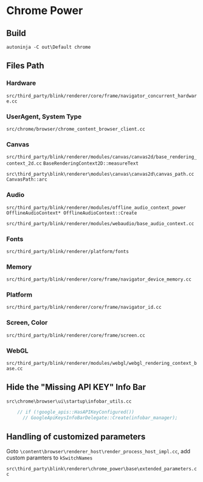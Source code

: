 # Chrome Power

## Build

`autoninja -C out\Default chrome`

## Files Path

### Hardware

`src/third_party/blink/renderer/core/frame/navigator_concurrent_hardware.cc`

### UserAgent, System Type

`src/chrome/browser/chrome_content_browser_client.cc`

### Canvas

`src/third_party/blink/renderer/modules/canvas/canvas2d/base_rendering_context_2d.cc`
`BaseRenderingContext2D::measureText`

`src\third_party\blink\renderer\modules\canvas\canvas2d\canvas_path.cc`
`CanvasPath::arc`

### Audio

`src/third_party/blink/renderer/modules/offline_audio_context_power`
`OfflineAudioContext* OfflineAudioContext::Create`

`src/third_party/blink/renderer/modules/webaudio/base_audio_context.cc`

### Fonts

`src/third_party/blink/renderer/platform/fonts`

### Memory

`src/third_party/blink/renderer/core/frame/navigator_device_memory.cc`

### Platform

`src/third_party/blink/renderer/core/frame/navigator_id.cc`

### Screen, Color

`src/third_party/blink/renderer/core/frame/screen.cc`

### WebGL

`src/third_party/blink/renderer/modules/webgl/webgl_rendering_context_base.cc`

## Hide the "Missing API KEY" Info Bar

`src\chrome\browser\ui\startup\infobar_utils.cc`

```c++
    // if (!google_apis::HasAPIKeyConfigured())
      // GoogleApiKeysInfoBarDelegate::Create(infobar_manager);
```

## Handling of customized parameters

Goto `\content\browser\renderer_host\render_process_host_impl.cc`, add custom paramters to `kSwitchNames`


`src\third_party\blink\renderer\chrome_power\base\extended_parameters.cc`

